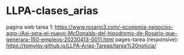 # LLPA-clases_arias
pagina web tarea 1: https://www.rosario3.com/-economia-negocios-agro-/Asi-sera-el-nuevo-McDonalds-del-hipodromo-de-Rosario-que-generara-150-empleos-20230413-0011.html
pages-tarea (responsive): https://tomylov.github.io/LLPA-Arias-Tareas/tarea%20noticia/
